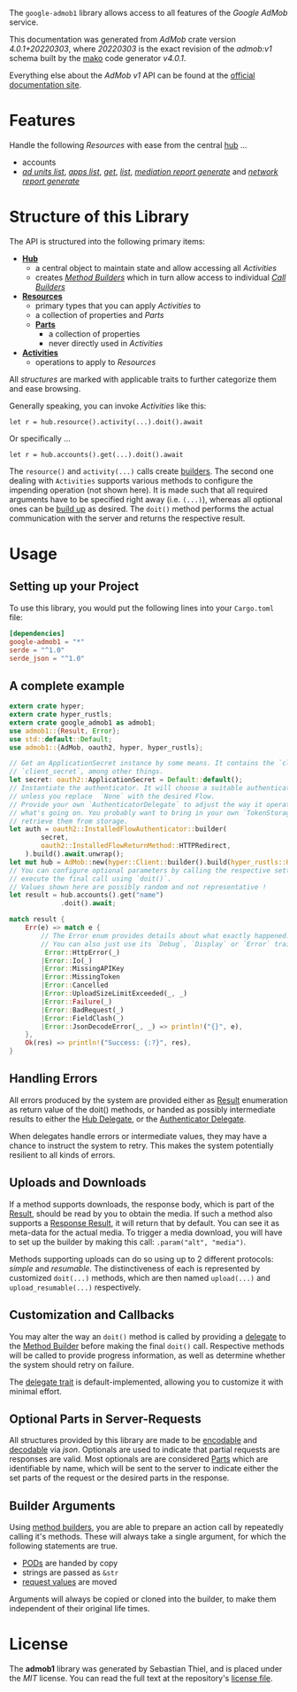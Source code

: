 <!---
DO NOT EDIT !
This file was generated automatically from 'src/generator/templates/api/README.md.mako'
DO NOT EDIT !
-->
The `google-admob1` library allows access to all features of the *Google AdMob* service.

This documentation was generated from *AdMob* crate version *4.0.1+20220303*, where *20220303* is the exact revision of the *admob:v1* schema built by the [mako](http://www.makotemplates.org/) code generator *v4.0.1*.

Everything else about the *AdMob* *v1* API can be found at the
[official documentation site](https://developers.google.com/admob/api/).
# Features

Handle the following *Resources* with ease from the central [hub](https://docs.rs/google-admob1/4.0.1+20220303/google_admob1/AdMob) ... 

* accounts
 * [*ad units list*](https://docs.rs/google-admob1/4.0.1+20220303/google_admob1/api::AccountAdUnitListCall), [*apps list*](https://docs.rs/google-admob1/4.0.1+20220303/google_admob1/api::AccountAppListCall), [*get*](https://docs.rs/google-admob1/4.0.1+20220303/google_admob1/api::AccountGetCall), [*list*](https://docs.rs/google-admob1/4.0.1+20220303/google_admob1/api::AccountListCall), [*mediation report generate*](https://docs.rs/google-admob1/4.0.1+20220303/google_admob1/api::AccountMediationReportGenerateCall) and [*network report generate*](https://docs.rs/google-admob1/4.0.1+20220303/google_admob1/api::AccountNetworkReportGenerateCall)




# Structure of this Library

The API is structured into the following primary items:

* **[Hub](https://docs.rs/google-admob1/4.0.1+20220303/google_admob1/AdMob)**
    * a central object to maintain state and allow accessing all *Activities*
    * creates [*Method Builders*](https://docs.rs/google-admob1/4.0.1+20220303/google_admob1/client::MethodsBuilder) which in turn
      allow access to individual [*Call Builders*](https://docs.rs/google-admob1/4.0.1+20220303/google_admob1/client::CallBuilder)
* **[Resources](https://docs.rs/google-admob1/4.0.1+20220303/google_admob1/client::Resource)**
    * primary types that you can apply *Activities* to
    * a collection of properties and *Parts*
    * **[Parts](https://docs.rs/google-admob1/4.0.1+20220303/google_admob1/client::Part)**
        * a collection of properties
        * never directly used in *Activities*
* **[Activities](https://docs.rs/google-admob1/4.0.1+20220303/google_admob1/client::CallBuilder)**
    * operations to apply to *Resources*

All *structures* are marked with applicable traits to further categorize them and ease browsing.

Generally speaking, you can invoke *Activities* like this:

```Rust,ignore
let r = hub.resource().activity(...).doit().await
```

Or specifically ...

```ignore
let r = hub.accounts().get(...).doit().await
```

The `resource()` and `activity(...)` calls create [builders][builder-pattern]. The second one dealing with `Activities` 
supports various methods to configure the impending operation (not shown here). It is made such that all required arguments have to be 
specified right away (i.e. `(...)`), whereas all optional ones can be [build up][builder-pattern] as desired.
The `doit()` method performs the actual communication with the server and returns the respective result.

# Usage

## Setting up your Project

To use this library, you would put the following lines into your `Cargo.toml` file:

```toml
[dependencies]
google-admob1 = "*"
serde = "^1.0"
serde_json = "^1.0"
```

## A complete example

```Rust
extern crate hyper;
extern crate hyper_rustls;
extern crate google_admob1 as admob1;
use admob1::{Result, Error};
use std::default::Default;
use admob1::{AdMob, oauth2, hyper, hyper_rustls};

// Get an ApplicationSecret instance by some means. It contains the `client_id` and 
// `client_secret`, among other things.
let secret: oauth2::ApplicationSecret = Default::default();
// Instantiate the authenticator. It will choose a suitable authentication flow for you, 
// unless you replace  `None` with the desired Flow.
// Provide your own `AuthenticatorDelegate` to adjust the way it operates and get feedback about 
// what's going on. You probably want to bring in your own `TokenStorage` to persist tokens and
// retrieve them from storage.
let auth = oauth2::InstalledFlowAuthenticator::builder(
        secret,
        oauth2::InstalledFlowReturnMethod::HTTPRedirect,
    ).build().await.unwrap();
let mut hub = AdMob::new(hyper::Client::builder().build(hyper_rustls::HttpsConnectorBuilder::new().with_native_roots().https_or_http().enable_http1().enable_http2().build()), auth);
// You can configure optional parameters by calling the respective setters at will, and
// execute the final call using `doit()`.
// Values shown here are possibly random and not representative !
let result = hub.accounts().get("name")
             .doit().await;

match result {
    Err(e) => match e {
        // The Error enum provides details about what exactly happened.
        // You can also just use its `Debug`, `Display` or `Error` traits
         Error::HttpError(_)
        |Error::Io(_)
        |Error::MissingAPIKey
        |Error::MissingToken
        |Error::Cancelled
        |Error::UploadSizeLimitExceeded(_, _)
        |Error::Failure(_)
        |Error::BadRequest(_)
        |Error::FieldClash(_)
        |Error::JsonDecodeError(_, _) => println!("{}", e),
    },
    Ok(res) => println!("Success: {:?}", res),
}

```
## Handling Errors

All errors produced by the system are provided either as [Result](https://docs.rs/google-admob1/4.0.1+20220303/google_admob1/client::Result) enumeration as return value of
the doit() methods, or handed as possibly intermediate results to either the 
[Hub Delegate](https://docs.rs/google-admob1/4.0.1+20220303/google_admob1/client::Delegate), or the [Authenticator Delegate](https://docs.rs/yup-oauth2/*/yup_oauth2/trait.AuthenticatorDelegate.html).

When delegates handle errors or intermediate values, they may have a chance to instruct the system to retry. This 
makes the system potentially resilient to all kinds of errors.

## Uploads and Downloads
If a method supports downloads, the response body, which is part of the [Result](https://docs.rs/google-admob1/4.0.1+20220303/google_admob1/client::Result), should be
read by you to obtain the media.
If such a method also supports a [Response Result](https://docs.rs/google-admob1/4.0.1+20220303/google_admob1/client::ResponseResult), it will return that by default.
You can see it as meta-data for the actual media. To trigger a media download, you will have to set up the builder by making
this call: `.param("alt", "media")`.

Methods supporting uploads can do so using up to 2 different protocols: 
*simple* and *resumable*. The distinctiveness of each is represented by customized 
`doit(...)` methods, which are then named `upload(...)` and `upload_resumable(...)` respectively.

## Customization and Callbacks

You may alter the way an `doit()` method is called by providing a [delegate](https://docs.rs/google-admob1/4.0.1+20220303/google_admob1/client::Delegate) to the 
[Method Builder](https://docs.rs/google-admob1/4.0.1+20220303/google_admob1/client::CallBuilder) before making the final `doit()` call. 
Respective methods will be called to provide progress information, as well as determine whether the system should 
retry on failure.

The [delegate trait](https://docs.rs/google-admob1/4.0.1+20220303/google_admob1/client::Delegate) is default-implemented, allowing you to customize it with minimal effort.

## Optional Parts in Server-Requests

All structures provided by this library are made to be [encodable](https://docs.rs/google-admob1/4.0.1+20220303/google_admob1/client::RequestValue) and 
[decodable](https://docs.rs/google-admob1/4.0.1+20220303/google_admob1/client::ResponseResult) via *json*. Optionals are used to indicate that partial requests are responses 
are valid.
Most optionals are are considered [Parts](https://docs.rs/google-admob1/4.0.1+20220303/google_admob1/client::Part) which are identifiable by name, which will be sent to 
the server to indicate either the set parts of the request or the desired parts in the response.

## Builder Arguments

Using [method builders](https://docs.rs/google-admob1/4.0.1+20220303/google_admob1/client::CallBuilder), you are able to prepare an action call by repeatedly calling it's methods.
These will always take a single argument, for which the following statements are true.

* [PODs][wiki-pod] are handed by copy
* strings are passed as `&str`
* [request values](https://docs.rs/google-admob1/4.0.1+20220303/google_admob1/client::RequestValue) are moved

Arguments will always be copied or cloned into the builder, to make them independent of their original life times.

[wiki-pod]: http://en.wikipedia.org/wiki/Plain_old_data_structure
[builder-pattern]: http://en.wikipedia.org/wiki/Builder_pattern
[google-go-api]: https://github.com/google/google-api-go-client

# License
The **admob1** library was generated by Sebastian Thiel, and is placed 
under the *MIT* license.
You can read the full text at the repository's [license file][repo-license].

[repo-license]: https://github.com/Byron/google-apis-rsblob/main/LICENSE.md

